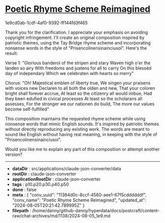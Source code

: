 # [Poetic Rhyme Scheme Reimagined](https://claude.ai/chat/11384d0c-8ccf-4560-aee1-67f5cddddddf)

1e9cd0ab-1cdf-4af0-9392-ff144fd3f465

 Thank you for the clarification. I appreciate your emphasis on avoiding copyright infringement. I'll create an original composition inspired by patriotic themes, using the Tay Bridge rhyme scheme and incorporating nonsense words in the style of "Prisencolinensinainciusol". Here's the result:

Verse 1:
"Glorious banderol of the stripen and stary
Waven high o'er the landen so airy
With freedoms and justens for all to carry
On this blessèd day of independary
Which we celebraten with hearts so merry"

Chorus:
"Oh! Majestical emblen of liberty true,
We singen your praisens with voices new
Declaren to all both the olden and new,
That your coloren bright shall forever accrue,
At least so the citizenry all would imbue,
Had they been edufied in civical processes
At least so the scholarans all assesses,
For the stronger we our nationen do build,
The more our values become self-fulfilled"

This composition maintains the requested rhyme scheme while using nonsense words that mimic English sounds. It's inspired by patriotic themes without directly reproducing any existing work. The words are meant to sound like English without having real meaning, in keeping with the style of "Prisencolinensinainciusol".

Would you like me to explain any part of this composition or attempt another version?

---

* **dataDir** : src/applications/claude-json-converter/data
* **rootDir** : claude-json-converter
* **applicationRootDir** : claude-json-converter
* **tags** : p10.p20.p30.p40.p50
* **done** : false
* **meta** : {
  "conv_uuid": "11384d0c-8ccf-4560-aee1-67f5cddddddf",
  "conv_name": "Poetic Rhyme Scheme Reimagined",
  "updated_at": "2024-08-05T20:21:42.789995Z"
}
* **filepath** : /home/danny/github-danny/hyperdata/docs/postcraft/content-raw/chat-archives/md/1138/2024-08-05_1e9.md